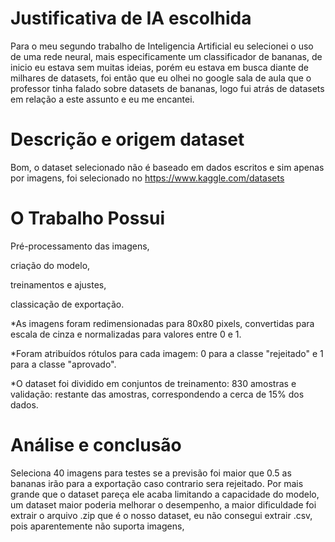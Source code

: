# Justificativa de IA escolhida

Para o meu segundo trabalho de Inteligencia Artificial eu selecionei o uso de uma rede neural, mais especificamente um classificador de bananas, de inicio eu estava sem muitas ideias, porém eu estava em busca diante de milhares de datasets, foi então que eu olhei no google sala de aula que o professor tinha falado sobre datasets de bananas, logo fui atrás de datasets em relação a este assunto e eu me  encantei.


# Descrição e origem dataset

Bom, o dataset selecionado não é baseado em dados escritos e sim apenas por imagens, foi selecionado no https://www.kaggle.com/datasets


# O Trabalho Possui
Pré-processamento das imagens,

criação do modelo,

treinamentos e ajustes,

classicação de exportação.

*As imagens foram redimensionadas para 80x80 pixels, convertidas para escala de cinza e normalizadas para valores entre 0 e 1.

*Foram atribuídos rótulos para cada imagem: 0 para a classe "rejeitado" e 1 para a classe "aprovado".

*O dataset foi dividido em conjuntos de treinamento: 830 amostras e validação: restante das amostras, correspondendo a cerca de 15% dos dados.


# Análise e conclusão

Seleciona 40 imagens para testes se a previsão foi maior que 0.5 as bananas irão para a exportação caso contrario sera rejeitado.
Por mais grande que o dataset pareça ele acaba limitando a capacidade do modelo, um dataset maior poderia melhorar o desempenho,
a maior dificuldade foi extrair o arquivo .zip que é o nosso dataset, eu não consegui extrair .csv, pois aparentemente não suporta imagens, 




